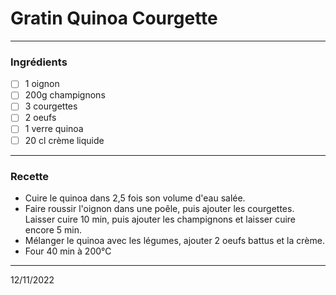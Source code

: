 # Gratin Quinoa Courgette

---

### Ingrédients

- [ ] 1 oignon
- [ ] 200g champignons
- [ ] 3 courgettes
- [ ] 2 oeufs
- [ ] 1 verre quinoa
- [ ] 20 cl crème liquide

---

### Recette

- Cuire le quinoa dans 2,5 fois son volume d'eau salée.
- Faire roussir l'oignon dans une poêle, puis ajouter les courgettes. Laisser cuire 10 min, puis ajouter les champignons et laisser cuire encore 5 min.
- Mélanger le quinoa avec les légumes, ajouter 2 oeufs battus et la crème.
- Four 40 min à 200°C

---

12/11/2022
